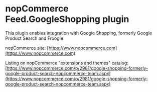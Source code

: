 ﻿nopCommerce Feed.GoogleShopping plugin
===========
This plugin enables integration with Google Shopping, formerly Google Product Search and Froogle

nopCommerce site: [https://www.nopcommerce.com](https://www.nopcommerce.com)

Listing on nopCommerce "extensions and themes" catalog: [https://www.nopcommerce.com/p/2981/google-shopping-formerly-google-product-search-nopcommerce-team.aspx](https://www.nopcommerce.com/p/2981/google-shopping-formerly-google-product-search-nopcommerce-team.aspx)
